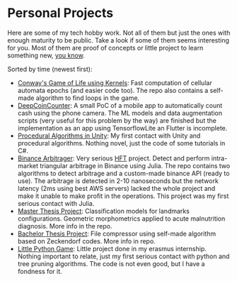 # Personal Projects

Here are some of my tech hobby work. Not all of them but just the ones with enough maturity to be public. Take a look if some of them seems interesting for you. Most of them are proof of concepts or little project to learn something new, [you know](https://en.wikipedia.org/wiki/Learning-by-doing_(economics)).

Sorted by time (newest first):

 - [Conway's Game of Life using Kernels](https://github.com/RicardoHS/conway_game): Fast computation of cellular automata epochs (and easier code too). The repo also contains a self-made algorithm to find loops in the game.
 - [DeepCoinCounter](https://github.com/RicardoHS/DeepCoinCounter): A small PoC of a mobile app to automatically count cash using the phone camera. The ML models and data augmentation scripts (very useful for this problem by the way) are finished but the implementation as an app using TensorflowLite an Flutter is incomplete.
 - [Procedural Algorithms in Unity](https://github.com/RicardoHS/unity_procedural_caves): My first contact with Unity and procedural algorithms. Nothing novel, just the code of some tutorials in C#.
 - [Binance Arbitrager](https://github.com/RicardoHS/binance-argitrager): Very serious [HFT](https://en.wikipedia.org/wiki/High-frequency_trading) project. Detect and perform intra-market triangular arbitrage in Binance using Julia. The repo contains two algorithms to detect arbitrage and a custom-made binance API (ready to use). The arbitrage is detected in 2-10 nanoseconds but the network latency (2ms using best AWS servers) lacked the whole project and make it unable to make profit in the operations. This project was my first serious contact with Julia.
 - [Master Thesis Project](https://github.com/RicardoHS/geomorph_malnutrition_classification_models): Classification models for landmarks configurations. Geometric morphometrics applied to acute malnutrition diagnosis. More info in the repo.
 - [Bachelor Thesis Project](https://github.com/RicardoHS/zeckendorf-codes): File compressor using self-made algorithm based on Zeckendorf codes. More info in repo.
 - [Little Python Game](https://github.com/RicardoHS/pythonTaraGame): Little project done in my erasmus internship. Nothing important to relate, just my first serious contact with python and tree pruning algorithms. The code is not even good, but I have a fondness for it.